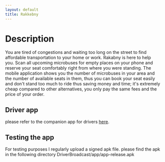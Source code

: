 ```yaml
---
layout: default
title: Rakkebny
---
```


# Description

You are tired of congestions and waiting too long on the street to find affordable transportation to your home or work. Rakabny is here to help you. Scan all upcoming microbuses for empty places on your phone and reserve your seat comfortably right from where you were standing. 
The mobile application shows you the number of microbuses in your area and the number of available seats in them, thus you can book your seat easily and don't stand too much to ride thus saving money and time; it's extremely cheap compared to other alternatives, you only pay the same fees and the price of your order.


## Driver app
please refer to the companion app for drivers [here](https://github.com/ehabhamdy/DriverBroadcast "Rakkebny Driver").

## Testing the app
For testing purposes I regularly upload a signed apk file. please find the apk in the following directory
DriverBroadcast/app/app-release.apk

